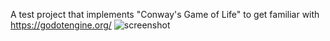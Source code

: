 A test project that implements "Conway's Game of Life" to get familiar with https://godotengine.org/
![screenshot](https://github.com/user-attachments/assets/3a04404f-90fe-496a-a08b-13b20f33b1da)
